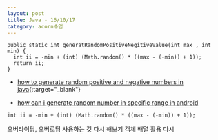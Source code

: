 ```yaml
---
layout: post
title: Java - 16/10/17
category: acorn수업
---
```


```
public static int generatRandomPositiveNegitiveValue(int max , int min) {  
  int ii = -min + (int) (Math.random() * ((max - (-min)) + 1));  
  return ii;  
}
```
 
- [how to generate random positive and negative numbers in java](http://stackoverflow.com/questions/3938992/how-to-generate-random-positive-and-negative-numbers-in-java){:target="_blank"}
 
- [how can i generate random number in specific range in android](http://stackoverflow.com/questions/6029495/how-can-i-generate-random-number-in-specific-range-in-android)

```
int ii = -min + (int) (Math.random() * ((max - (-min)) + 1));  
```

오버라이딩, 오버로딩 사용하는 것 다시 해보기 
객체 배열 활용 다시
